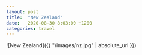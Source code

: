 ```yaml
---
layout: post
title:  "New Zealand"
date:   2020-08-30 8:03:00 +1200
categories: travel
---
```


![New Zealand]({{ "/images/nz.jpg" | absolute_url }})
